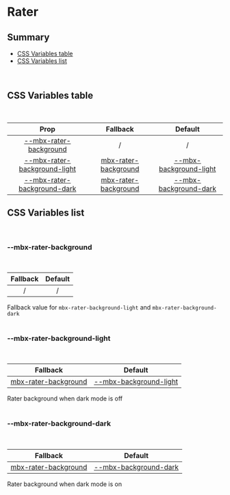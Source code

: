 # Rater

## Summary

- [CSS Variables table](#css-variables-table)
- [CSS Variables list](#css-variables-list)

<br>

## CSS Variables table

<br>

| <div style='text-align:center;margin:auto;'>Prop</div>                                                        | <div style='text-align:center;margin:auto;'>Fallback</div>                                      | <div style='text-align:center;margin:auto;'>Default</div>                                                                 |
| ------------------------------------------------------------------------------------------------------------- | ----------------------------------------------------------------------------------------------- | ------------------------------------------------------------------------------------------------------------------------- |
| <div style='text-align:center;margin:auto;'>[--mbx-rater-background](#mbx-rater-background)</div>             | <div style='text-align:center;margin:auto;'>/</div>                                             | <div style='text-align:center;margin:auto;'>/</div>                                                                       |
| <div style='text-align:center;margin:auto;'>[--mbx-rater-background-light](#mbx-rater-background-light)</div> | <div style='text-align:center;margin:auto;'>[mbx-rater-background](#mbx-rater-background)</div> | <div style='text-align:center;margin:auto;'>[--mbx-background-light](../../global/css-vars.md#mbx-background-light)</div> |
| <div style='text-align:center;margin:auto;'>[--mbx-rater-background-dark](#mbx-rater-background-dark)</div>   | <div style='text-align:center;margin:auto;'>[mbx-rater-background](#mbx-rater-background)</div> | <div style='text-align:center;margin:auto;'>[--mbx-background-dark](../../global/css-vars.md#mbx-background-dark)</div>   |

## CSS Variables list

<br>

### --mbx-rater-background

<br>

| <div style='text-align:center;margin:auto;'>Fallback</div> | <div style='text-align:center;margin:auto;'>Default</div> |
| ---------------------------------------------------------- | --------------------------------------------------------- |
| <div style='text-align:center;margin:auto;'>/</div>        | <div style='text-align:center;margin:auto;'>/</div>       |

Fallback value for `mbx-rater-background-light` and `mbx-rater-background-dark`<br><br>

### --mbx-rater-background-light

<br>

| <div style='text-align:center;margin:auto;'>Fallback</div>                                      | <div style='text-align:center;margin:auto;'>Default</div>                                                                 |
| ----------------------------------------------------------------------------------------------- | ------------------------------------------------------------------------------------------------------------------------- |
| <div style='text-align:center;margin:auto;'>[mbx-rater-background](#mbx-rater-background)</div> | <div style='text-align:center;margin:auto;'>[--mbx-background-light](../../global/css-vars.md#mbx-background-light)</div> |

Rater background when dark mode is off<br><br>

### --mbx-rater-background-dark

<br>

| <div style='text-align:center;margin:auto;'>Fallback</div>                                      | <div style='text-align:center;margin:auto;'>Default</div>                                                               |
| ----------------------------------------------------------------------------------------------- | ----------------------------------------------------------------------------------------------------------------------- |
| <div style='text-align:center;margin:auto;'>[mbx-rater-background](#mbx-rater-background)</div> | <div style='text-align:center;margin:auto;'>[--mbx-background-dark](../../global/css-vars.md#mbx-background-dark)</div> |

Rater background when dark mode is on<br><br>
